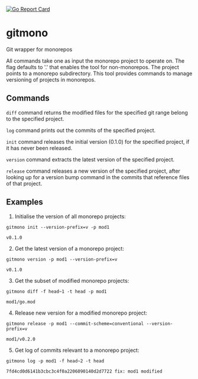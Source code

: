 [![Go Report Card](https://goreportcard.com/badge/github.com/sermojohn/gitmono)](https://goreportcard.com/report/github.com/sermojohn/gitmono)

# gitmono
Git wrapper for monorepos

All commands take one  as input the monorepo project to operate on. The flag defaults to '.' that enables the tool for non-monorepos.
The project points to a monorepo subdirectory. This tool provides commands to manage versioning of projects in monorepos.

## Commands

`diff` command returns the modified files for the specified git range belong to the specified project.

`log` command prints out the commits of the specified project.

`init` command releases the initial version (0.1.0) for the specified project, if it has never been released.

`version` command extracts the latest version of the specified project.

`release` command releases a new version of the specified project, after looking up for a version bump command in the commits that reference files of that project.


## Examples

1. Initialise the version of all monorepo projects:
```
gitmono init --version-prefix=v -p mod1

v0.1.0
```

2. Get the latest version of a monorepo project:
```
gitmono version -p mod1 --version-prefix=v

v0.1.0
```

3. Get the subset of modified monorepo projects:
```
gitmono diff -f head~1 -t head -p mod1

mod1/go.mod
```

4. Release new version for a modified monorepo project:
```
gitmono release -p mod1 --commit-scheme=conventional --version-prefix=v

mod1/v0.2.0
```

5. Get log of commits relevant to a monorepo project:
```
gitmono log -p mod1 -f head~2 -t head

7fd4cd0d6141b3cbc3c4f0a2206090140d2d7722 fix: mod1 modified
```


